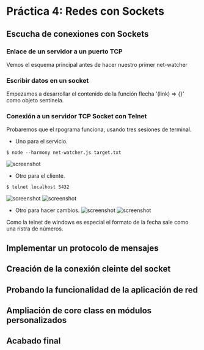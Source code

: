 # Práctica 4: Redes con Sockets

## Escucha de conexiones con Sockets
### Enlace de un servidor a un puerto TCP
Vemos el esquema principal antes de hacer nuestro primer net-watcher

### Escribir datos en un socket
Empezamos a desarrollar el contenido de la función flecha '(link) => {}' como objeto sentinela.

### Conexión a un servidor TCP Socket con Telnet
Probaremos que el rpograma funciona, usando tres sesiones de terminal.
* Uno para el servicio.
```console
$ node --harmony net-watcher.js target.txt
```
![screenshot](https://i.gyazo.com/0f2953f57b2e7133f115420245c98be2.png)
* Otro para el cliente.
```console
$ telnet localhost 5432
```
![screenshot](https://i.imgur.com/J4ikLoV.png)
![screenshot](https://i.gyazo.com/80f3b1c943e523970a4ea9e68686bd48.png)

* Otro para hacer cambios.
![screenshot](https://i.gyazo.com/d1d7a97eed00e612f43110c49aa35e79.png)
![screenshot](https://i.gyazo.com/fc72a87a525b45396773ba73c59baa38.png)

Como la telnet de windows es especial el formato de la fecha sale como una ristra de números.




## Implementar un protocolo de mensajes
## Creación de la conexión cleinte del socket
## Probando la funcionalidad de la aplicación de red
## Ampliación de core class en módulos personalizados
## Acabado final
